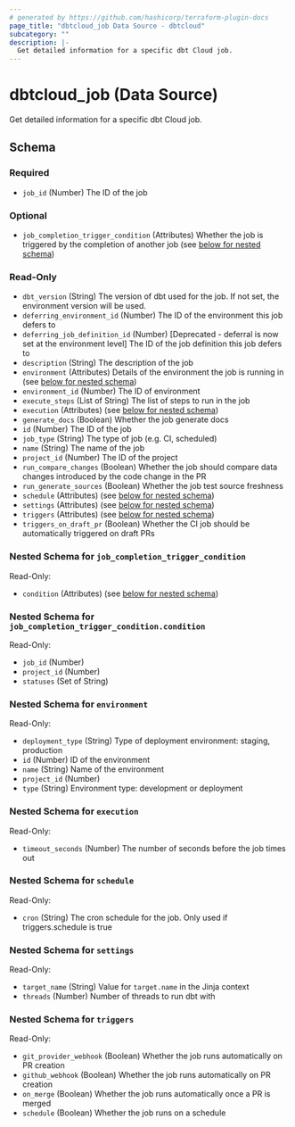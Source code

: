 ```yaml
---
# generated by https://github.com/hashicorp/terraform-plugin-docs
page_title: "dbtcloud_job Data Source - dbtcloud"
subcategory: ""
description: |-
  Get detailed information for a specific dbt Cloud job.
---
```


# dbtcloud_job (Data Source)

Get detailed information for a specific dbt Cloud job.



<!-- schema generated by tfplugindocs -->
## Schema

### Required

- `job_id` (Number) The ID of the job

### Optional

- `job_completion_trigger_condition` (Attributes) Whether the job is triggered by the completion of another job (see [below for nested schema](#nestedatt--job_completion_trigger_condition))

### Read-Only

- `dbt_version` (String) The version of dbt used for the job. If not set, the environment version will be used.
- `deferring_environment_id` (Number) The ID of the environment this job defers to
- `deferring_job_definition_id` (Number) [Deprecated - deferral is now set at the environment level] The ID of the job definition this job defers to
- `description` (String) The description of the job
- `environment` (Attributes) Details of the environment the job is running in (see [below for nested schema](#nestedatt--environment))
- `environment_id` (Number) The ID of environment
- `execute_steps` (List of String) The list of steps to run in the job
- `execution` (Attributes) (see [below for nested schema](#nestedatt--execution))
- `generate_docs` (Boolean) Whether the job generate docs
- `id` (Number) The ID of the job
- `job_type` (String) The type of job (e.g. CI, scheduled)
- `name` (String) The name of the job
- `project_id` (Number) The ID of the project
- `run_compare_changes` (Boolean) Whether the job should compare data changes introduced by the code change in the PR
- `run_generate_sources` (Boolean) Whether the job test source freshness
- `schedule` (Attributes) (see [below for nested schema](#nestedatt--schedule))
- `settings` (Attributes) (see [below for nested schema](#nestedatt--settings))
- `triggers` (Attributes) (see [below for nested schema](#nestedatt--triggers))
- `triggers_on_draft_pr` (Boolean) Whether the CI job should be automatically triggered on draft PRs

<a id="nestedatt--job_completion_trigger_condition"></a>
### Nested Schema for `job_completion_trigger_condition`

Read-Only:

- `condition` (Attributes) (see [below for nested schema](#nestedatt--job_completion_trigger_condition--condition))

<a id="nestedatt--job_completion_trigger_condition--condition"></a>
### Nested Schema for `job_completion_trigger_condition.condition`

Read-Only:

- `job_id` (Number)
- `project_id` (Number)
- `statuses` (Set of String)



<a id="nestedatt--environment"></a>
### Nested Schema for `environment`

Read-Only:

- `deployment_type` (String) Type of deployment environment: staging, production
- `id` (Number) ID of the environment
- `name` (String) Name of the environment
- `project_id` (Number)
- `type` (String) Environment type: development or deployment


<a id="nestedatt--execution"></a>
### Nested Schema for `execution`

Read-Only:

- `timeout_seconds` (Number) The number of seconds before the job times out


<a id="nestedatt--schedule"></a>
### Nested Schema for `schedule`

Read-Only:

- `cron` (String) The cron schedule for the job. Only used if triggers.schedule is true


<a id="nestedatt--settings"></a>
### Nested Schema for `settings`

Read-Only:

- `target_name` (String) Value for `target.name` in the Jinja context
- `threads` (Number) Number of threads to run dbt with


<a id="nestedatt--triggers"></a>
### Nested Schema for `triggers`

Read-Only:

- `git_provider_webhook` (Boolean) Whether the job runs automatically on PR creation
- `github_webhook` (Boolean) Whether the job runs automatically on PR creation
- `on_merge` (Boolean) Whether the job runs automatically once a PR is merged
- `schedule` (Boolean) Whether the job runs on a schedule
